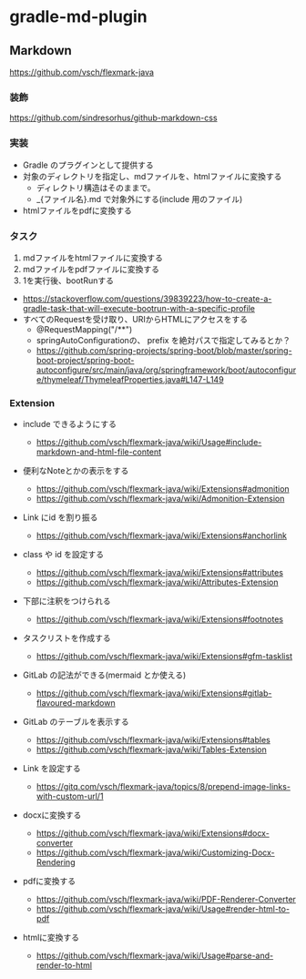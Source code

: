 # gradle-md-plugin


## Markdown

https://github.com/vsch/flexmark-java

### 装飾

https://github.com/sindresorhus/github-markdown-css


### 実装

* Gradle のプラグインとして提供する
* 対象のディレクトリを指定し、mdファイルを、htmlファイルに変換する
  - ディレクトリ構造はそのままで。
  - _{ファイル名}.md で対象外にする(include 用のファイル)
* htmlファイルをpdfに変換する

### タスク
1. mdファイルをhtmlファイルに変換する
2. mdファイルをpdfファイルに変換する
3. 1を実行後、bootRunする
  - https://stackoverflow.com/questions/39839223/how-to-create-a-gradle-task-that-will-execute-bootrun-with-a-specific-profile
  - すべてのRequestを受け取り、URIからHTMLにアクセスをする
      - @RequestMapping("/**")
      - springAutoConfigurationの、 prefix を絶対パスで指定してみるとか？
      - https://github.com/spring-projects/spring-boot/blob/master/spring-boot-project/spring-boot-autoconfigure/src/main/java/org/springframework/boot/autoconfigure/thymeleaf/ThymeleafProperties.java#L147-L149


### Extension

* include できるようにする
  - https://github.com/vsch/flexmark-java/wiki/Usage#include-markdown-and-html-file-content
* 便利なNoteとかの表示をする
  - https://github.com/vsch/flexmark-java/wiki/Extensions#admonition
  - https://github.com/vsch/flexmark-java/wiki/Admonition-Extension
* Link にid を割り振る
  - https://github.com/vsch/flexmark-java/wiki/Extensions#anchorlink
* class や id を設定する
  - https://github.com/vsch/flexmark-java/wiki/Extensions#attributes
  - https://github.com/vsch/flexmark-java/wiki/Attributes-Extension
* 下部に注釈をつけられる
  - https://github.com/vsch/flexmark-java/wiki/Extensions#footnotes
* タスクリストを作成する
  - https://github.com/vsch/flexmark-java/wiki/Extensions#gfm-tasklist
* GitLab の記法ができる(mermaid とか使える)
  - https://github.com/vsch/flexmark-java/wiki/Extensions#gitlab-flavoured-markdown
* GitLab のテーブルを表示する
  - https://github.com/vsch/flexmark-java/wiki/Extensions#tables
  - https://github.com/vsch/flexmark-java/wiki/Tables-Extension
* Link を設定する
  - https://gitq.com/vsch/flexmark-java/topics/8/prepend-image-links-with-custom-url/1



* docxに変換する
  - https://github.com/vsch/flexmark-java/wiki/Extensions#docx-converter
  - https://github.com/vsch/flexmark-java/wiki/Customizing-Docx-Rendering
* pdfに変換する
  - https://github.com/vsch/flexmark-java/wiki/PDF-Renderer-Converter
  - https://github.com/vsch/flexmark-java/wiki/Usage#render-html-to-pdf
* htmlに変換する
  - https://github.com/vsch/flexmark-java/wiki/Usage#parse-and-render-to-html

